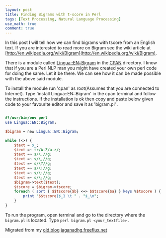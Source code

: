 ```yaml
---
layout: post
title: Finding Bigrams with t-score in Perl
tags: [Text Processing, Natural Language Processing]
use_math: true
comment: true
---
```

In this post I will tell how we can find bigrams with tscore from an English text. If you are interested to read more on Bigram see the wiki article at [http://en.wikipedia.org/wiki/Bigram](http://en.wikipedia.org/wiki/Bigram). 

There is a module called [Lingua::EN::Bigram](http://search.cpan.org/~emorgan/Lingua-EN-Bigram-0.01/lib/Lingua/EN/Bigram.pm) in the [CPAN](http://search.cpan.org/) directory. I know that if you are a Perl NLP man you might have created your own perl code for doing the same. Let it be there. We can see how it can be made possible with the above said module. 

To install the module run 'cpan' as root(Assumes that you are connected to Internet). Type 'install Lingua::EN::Bigram' in the cpan terminal and follow the instructions. If the installation is ok then copy and paste below given code to your favourite editor and save it as 'bigram.pl' . 

```perl

#!/usr/bin/env perl
use Lingua::EN::Bigram;

$bigram = new Lingua::EN::Bigram;

while (<>) {
    $text = $_;
    $text =~ tr/A-Z/a-z/;
    $text =~ s/\.//g;
    $text =~ s/\,//g;
    $text =~ s/\?//g;
    $text =~ s/\!//g;
    $text =~ s/\://g;
    $text =~ s/\;//g;
    $bigram->text($text);
    $tscore = $bigram->tscore;
    foreach ( sort { $$tscore{$b} <=> $$tscore{$a} } keys %$tscore ) {
        print "$$tscore{$_} \t " . "$_\n";
    }
}


```


To run the program, open terminal and go to the directory where the `bigram.pl` is located. Type `perl bigram.pl <your_textfile>` .



Migrated from my [old blog jaganadhg.freeflux.net](https://web.archive.org/web/20160323193721/http://jaganadhg.freeflux.net/blog)
